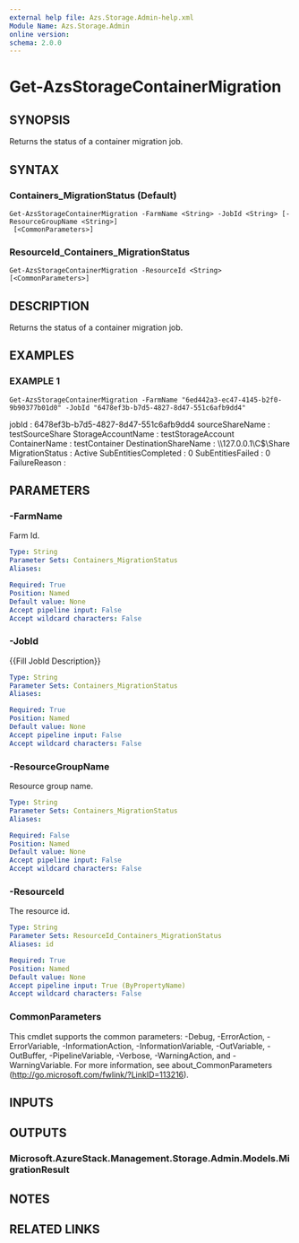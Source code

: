 ```yaml
---
external help file: Azs.Storage.Admin-help.xml
Module Name: Azs.Storage.Admin
online version:
schema: 2.0.0
---
```


# Get-AzsStorageContainerMigration

## SYNOPSIS
Returns the status of a container migration job.

## SYNTAX

### Containers_MigrationStatus (Default)
```
Get-AzsStorageContainerMigration -FarmName <String> -JobId <String> [-ResourceGroupName <String>]
 [<CommonParameters>]
```

### ResourceId_Containers_MigrationStatus
```
Get-AzsStorageContainerMigration -ResourceId <String> [<CommonParameters>]
```

## DESCRIPTION
Returns the status of a container migration job.

## EXAMPLES

### EXAMPLE 1
```
Get-AzsStorageContainerMigration -FarmName "6ed442a3-ec47-4145-b2f0-9b90377b01d0" -JobId "6478ef3b-b7d5-4827-8d47-551c6afb9dd4"
```

jobId                : 6478ef3b-b7d5-4827-8d47-551c6afb9dd4
sourceShareName      : testSourceShare
StorageAccountName   : testStorageAccount
ContainerName        : testContainer
DestinationShareName : \\\\127.0.0.1\C$\Share
MigrationStatus      : Active
SubEntitiesCompleted : 0
SubEntitiesFailed    : 0
FailureReason        :

## PARAMETERS

### -FarmName
Farm Id.

```yaml
Type: String
Parameter Sets: Containers_MigrationStatus
Aliases:

Required: True
Position: Named
Default value: None
Accept pipeline input: False
Accept wildcard characters: False
```

### -JobId
{{Fill JobId Description}}

```yaml
Type: String
Parameter Sets: Containers_MigrationStatus
Aliases:

Required: True
Position: Named
Default value: None
Accept pipeline input: False
Accept wildcard characters: False
```

### -ResourceGroupName
Resource group name.

```yaml
Type: String
Parameter Sets: Containers_MigrationStatus
Aliases:

Required: False
Position: Named
Default value: None
Accept pipeline input: False
Accept wildcard characters: False
```

### -ResourceId
The resource id.

```yaml
Type: String
Parameter Sets: ResourceId_Containers_MigrationStatus
Aliases: id

Required: True
Position: Named
Default value: None
Accept pipeline input: True (ByPropertyName)
Accept wildcard characters: False
```

### CommonParameters
This cmdlet supports the common parameters: -Debug, -ErrorAction, -ErrorVariable, -InformationAction, -InformationVariable, -OutVariable, -OutBuffer, -PipelineVariable, -Verbose, -WarningAction, and -WarningVariable. For more information, see about_CommonParameters (http://go.microsoft.com/fwlink/?LinkID=113216).

## INPUTS

## OUTPUTS

### Microsoft.AzureStack.Management.Storage.Admin.Models.MigrationResult

## NOTES

## RELATED LINKS
